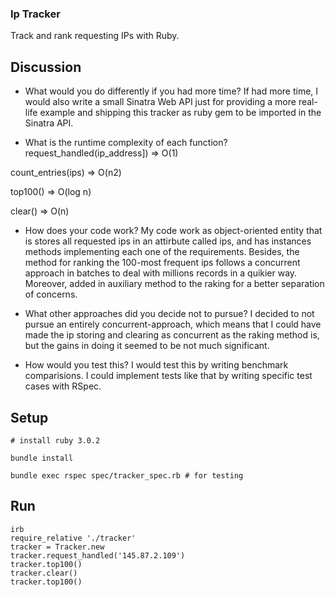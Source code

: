 ### Ip Tracker

Track and rank requesting IPs with Ruby.

## Discussion

- What would you do differently if you had more time?
If had more time, I would also write a small Sinatra Web API just for providing a more real-life
example and shipping this tracker as ruby gem to be imported in the Sinatra API.


- What is the runtime complexity of each function?
request\_handled(ip\_address]) => O(1)

count\_entries(ips) => O(n2)

top100() => O(log n)

clear() => O(n)


- How does your code work?
My code work as object-oriented entity that is stores all requested ips in an attirbute called ips,
and has instances methods implementing each one of the requirements. Besides, the method for
ranking the 100-most frequent ips follows a concurrent approach in batches to deal with millions
records in a quikier way. Moreover, added in auxiliary method to the raking for a better separation
of concerns.

- What other approaches did you decide not to pursue?
I decided to not pursue an entirely concurrent-approach, which means that I could have made the
ip storing and clearing as concurrent as the raking method is, but the gains in doing
it seemed to be not much significant.


- How would you test this?
I would test this by writing benchmark comparisions. I could implement tests like that by writing
specific test cases with RSpec.

## Setup
```
# install ruby 3.0.2
```

```
bundle install
```

```
bundle exec rspec spec/tracker_spec.rb # for testing
```

## Run
```
irb
require_relative './tracker'
tracker = Tracker.new
tracker.request_handled('145.87.2.109')
tracker.top100()
tracker.clear()
tracker.top100()
```

